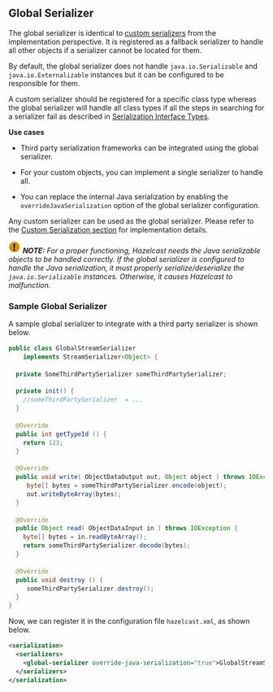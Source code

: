 
## Global Serializer

The global serializer is identical to [custom serializers](#custom-serialization) from the implementation perspective. It is registered as a fallback serializer to handle all other objects if a serializer cannot be located for them.

By default, the global serializer does not handle `java.io.Serializable` and `java.io.Externalizable` instances but it can be configured to be responsible for them.

A custom serializer should be registered for a specific class type whereas the global serializer will handle all class types if all the steps in searching for a serializer fail as described in [Serialization Interface Types](#serialization-interface-types).


**Use cases**

* Third party serialization frameworks can be integrated using the global serializer.

* For your custom objects, you can implement a single serializer to handle all.
 
* You can replace the internal Java serialization by enabling the `overrideJavaSerialization` option of the global serializer configuration.


Any custom serializer can be used as the global serializer. Please refer to the [Custom Serialization section](#custom-serialization) for implementation details.

![image](images/NoteSmall.jpg) ***NOTE:*** *For a proper functioning, Hazelcast needs the Java serializable objects to be handled correctly. If the global serializer is configured to handle the Java serialization, it must properly serialize/deserialize the `java.io.Serializable` instances. Otherwise, it causes Hazelcast to malfunction.*


### Sample Global Serializer

A sample global serializer to integrate with a third party serializer is shown below.


```java
public class GlobalStreamSerializer
    implements StreamSerializer<Object> {

  private SomeThirdPartySerializer someThirdPartySerializer;
  
  private init() {
    //someThirdPartySerializer  = ... 
  }
  
  @Override
  public int getTypeId () {
    return 123; 
  }

  @Override
  public void write( ObjectDataOutput out, Object object ) throws IOException { 
     byte[] bytes = someThirdPartySerializer.encode(object);
     out.writeByteArray(bytes);
  }

  @Override
  public Object read( ObjectDataInput in ) throws IOException { 
    byte[] bytes = in.readByteArray();
    return someThirdPartySerializer.decode(bytes);
  }

  @Override
  public void destroy () {
     someThirdPartySerializer.destroy();
  }
}
```

Now, we can register it in the configuration file `hazelcast.xml`, as shown below.

```xml
<serialization>
  <serializers>
    <global-serializer override-java-serialization="true">GlobalStreamSerializer</global-serializer>
  </serializers>
</serialization>
```
